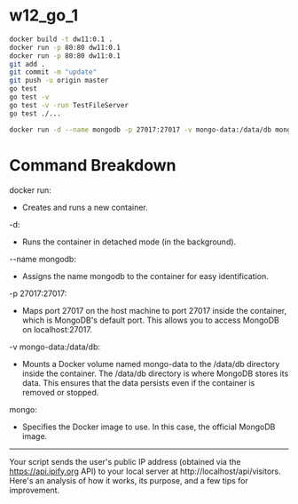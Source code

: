 # w12_go_1

```bash
docker build -t dw11:0.1 .
docker run -p 80:80 dw11:0.1
docker run -p 80:80 dw11:0.1
git add .
git commit -m "update"
git push -u origin master 
go test
go test -v
go test -v -run TestFileServer
go test ./...

docker run -d --name mongodb -p 27017:27017 -v mongo-data:/data/db mongo:latest

```

# **Command Breakdown**
docker run:
- Creates and runs a new container.

-d:
- Runs the container in detached mode (in the background).

--name mongodb:
- Assigns the name mongodb to the container for easy identification.

-p 27017:27017:
- Maps port 27017 on the host machine to port 27017 inside the container, which is MongoDB's default port. This allows you to access MongoDB on localhost:27017.

-v mongo-data:/data/db:
- Mounts a Docker volume named mongo-data to the /data/db directory inside the container. The /data/db directory is where MongoDB stores its data. This ensures that the data persists even if the container is removed or stopped.

mongo:
- Specifies the Docker image to use. In this case, the official MongoDB image.

---
Your script sends the user's public IP address (obtained via the https://api.ipify.org API) to your local server at http://localhost/api/visitors. Here's an analysis of how it works, its purpose, and a few tips for improvement.

<script>
        fetch('https://api.ipify.org?format=json')
            .then(response => response.json()) 

- This fetches the public IP address of the user and parses the response JSON to extract the ip value.

            .then(data => {
                fetch('http://localhost/api/visitors', {
                    method: 'POST',
                    headers: {
                        'Content-Type': 'application/json',
                    },
                    body: JSON.stringify({ ip: data.ip }),
                });
            })

 - Sends the IP address to a local server endpoint using a POST request with a JSON payload.

            .catch(error => console.error('Error:', error));
- Captures and logs any errors during the fetch operations.

    </script>